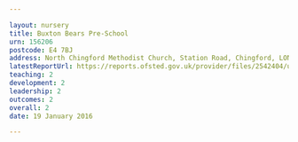 ```yaml
---

layout: nursery
title: Buxton Bears Pre-School
urn: 156206
postcode: E4 7BJ
address: North Chingford Methodist Church, Station Road, Chingford, LONDON, E4 7BJ
latestReportUrl: https://reports.ofsted.gov.uk/provider/files/2542404/urn/156206.pdf
teaching: 2
development: 2
leadership: 2
outcomes: 2
overall: 2
date: 19 January 2016

---
```

